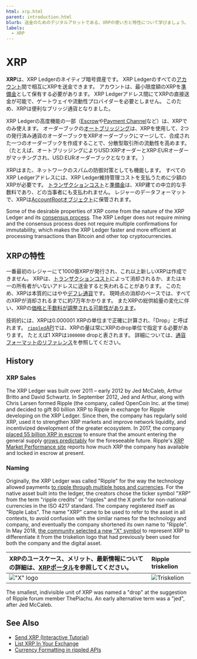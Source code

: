 ```yaml
---
html: xrp.html
parent: introduction.html
blurb: 送金のためのデジタルアセットである、XRPの使い方と特性について学びましょう。
labels:
  - XRP
---
```


# XRP

**XRP**は、XRP Ledgerのネイティブ暗号資産です。 XRP Ledgerのすべての[アカウント](accounts.html)間で相互にXRPを送金できます。 アカウントは、最小限度額のXRPを[準備金](reserves.html)として保有する必要があります。 XRP Ledgerアドレス間にてXRPの直接送金が可能で、ゲートウェイや流動性プロバイダーを必要としません。 このため、XRPは便利なブリッジ通貨となりました。

XRP Ledgerの高度機能の一部（[Escrow](escrow.html)や[Payment Channel](use-payment-channels.html)など）は、XRPでのみ使えます。 オーダーブックの[オートブリッジング](autobridging.html)は、XRPを使用して、2つの発行済み通貨のオーダーブックをXRPオーダーブックにマージして、合成された一つのオーダーブックを作成することで、分散型取引所の流動性を高めます。 （たとえば、オートブリッジングによりUSD:XRPオーダーとXRP:EURオーダーがマッチングされ、USD:EURオーダーブックとなります。 ）

XRPはまた、ネットワークのスパムの防御対策としても機能します。 すべてのXRP Ledgerアドレスには、XRP Ledger維持管理コストを支払うために少額のXRPが必要です。 [トランザクションコスト](transaction-cost.html)と[準備金](reserves.html)は、XRP建ての中立的な手数料であり、どの当事者にも支払われません。 レジャーのデータフォーマットで、XRPは[AccountRootオブジェクト](accountroot.html)に保管されます。

Some of the desirable properties of XRP come from the nature of the XRP Ledger and its [consensus process](consensus.html). The XRP Ledger does not require mining and the consensus process does not require multiple confirmations for immutability, which makes the XRP Ledger faster and more efficient at processing transactions than Bitcoin and other top cryptocurrencies.


## XRPの特性

一番最初のレジャーにて1000億XRPが発行され、これ以上新しいXRPは作成できません。 XRPは、[トランザクションコスト](transaction-cost.html)によって消却されるか、またはキーの所有者がいないアドレスに送金すると失われることがあります。 このため、XRPは本質的にはやや[デフレ通貨](https://en.wikipedia.org/wiki/Deflation)です。 現時点の消却のペースでは、すべてのXRPが消却されるまでに約7万年かかります。 またXRPの総供給量の変化に伴い、XRPの[価格と手数料が調整される可能性があります](fee-voting.html)。

技術的には、XRPは0.000001 XRPの単位まで正確に計算され、「Drop」と呼ばれます。 [`rippled`API](http-websocket-apis.html)では、XRPの量は常にXRPのdrop単位で指定する必要があります。 たとえば1 XRPは`1000000` dropと表されます。 詳細については、[通貨フォーマットのリファレンス](currency-formats.html)を参照してください。

## History

### XRP Sales

The XRP Ledger was built over 2011 – early 2012 by Jed McCaleb, Arthur Britto and David Schwartz. In September 2012, Jed and Arthur, along with Chris Larsen formed Ripple (the company, called OpenCoin Inc. at the time) and decided to gift 80 billion XRP to Ripple in exchange for Ripple developing on the XRP Ledger. Since then, the company has regularly sold XRP, used it to strengthen XRP markets and improve network liquidity, and incentivized development of the greater ecosystem. In 2017, the company [placed 55 billion XRP in escrow](https://ripple.com/insights/ripple-escrows-55-billion-xrp-for-supply-predictability/) to ensure that the amount entering the general supply [grows predictably](https://ripple.com/insights/ripple-to-place-55-billion-xrp-in-escrow-to-ensure-certainty-into-total-xrp-supply/) for the foreseeable future. Ripple's [XRP Market Performance site](https://ripple.com/xrp/market-performance/) reports how much XRP the company has available and locked in escrow at present. <!-- SPELLING_IGNORE: mccaleb, britto, opencoin -->

### Naming

Originally, the XRP Ledger was called "Ripple" for the way the technology allowed payments [to ripple through multiple hops and currencies](rippling.html). For the native asset built into the ledger, the creators chose the ticker symbol "XRP" from the term "ripple credits" or "ripples" and the X prefix for non-national currencies in the ISO 4217 standard. The company registered itself as "Ripple Labs". The name "XRP" came to be used to refer to the asset in all contexts, to avoid confusion with the similar names for the technology and company, and eventually the company shortened its own name to "Ripple". In May 2018, [the community selected a new "X" symbol](https://twitter.com/xrpsymbol/status/1006925937571713025) to represent XRP to differentiate it from the triskelion logo that had previously been used for both the company and the digital asset.

| XRPのユースケース、メリット、最新情報についての詳細は、[XRPポータル](https://ripple.com/xrp/)を参照してください。 | Ripple triskelion                        |
|:------------------------------------------------------------------------- |:---------------------------------------- |
| !["X" logo](assets/img/xrp-x-logo.png)                                    | ![Triskelion](img/ripple-triskelion.png) |


The smallest, indivisible unit of XRP was named a "drop" at the suggestion of Ripple forum member ThePiachu. An early alternative term was a "jed", after Jed McCaleb. <!-- SPELLING_IGNORE: thepiachu, mccaleb -->

## See Also

- [Send XRP (Interactive Tutorial)](send-xrp.html)
- [List XRP In Your Exchange](list-xrp-as-an-exchange.html)
- [Currency Formatting in rippled APIs](currency-formats.html#)
